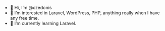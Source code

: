 - 👋 Hi, I’m @czedonis
- 👀 I’m interested in Laravel, WordPress, PHP, anything really when I have any free time.
- 🌱 I’m currently learning Laravel.

<!---
czedonis/czedonis is a ✨ special ✨ repository because its `README.md` (this file) appears on your GitHub profile.
You can click the Preview link to take a look at your changes.
--->
